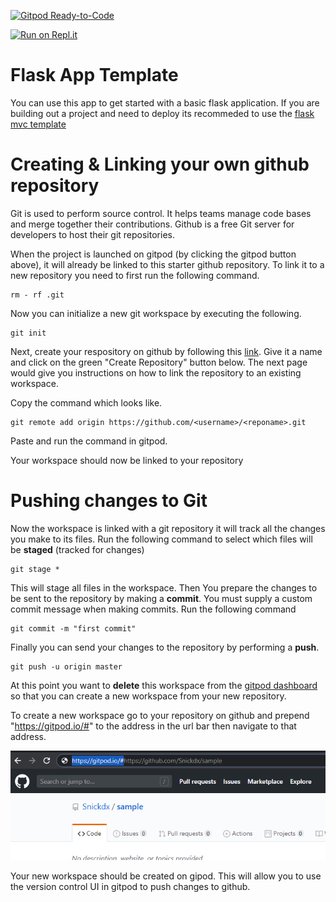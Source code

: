 [![Gitpod Ready-to-Code](https://img.shields.io/badge/Gitpod-Ready--to--Code-blue?logo=gitpod)](https://gitpod.io/#https://github.com/b166er-droid/ProjectDeploy) 

[![Run on Repl.it](https://repl.it/badge/github/uwidcit/info2602ps)](https://repl.it/github/uwidcit/info2602ps)

# Flask App Template
You can use this app to get started with a basic flask application. If you are building out a project and need to deploy its recommeded to use the [flask mvc template](https://github.com/uwidcit/flaskmvc)

# Creating & Linking your own github repository
Git is used to perform source control. It helps teams manage code bases and merge together their contributions.
Github is a free Git server for developers to host their git repositories.

When the project is launched on gitpod (by clicking the gitpod button above), it will already be linked to this starter github repository. To link it to a new repository you need to first run the following command.

```
rm - rf .git
```
Now you can initialize a new git workspace by executing the following.


```
git init
```

Next, create your respository on github by following this [link](https://github.com/new). Give it a name and click on the green "Create Repository" button below.
The next page would give you instructions on how to link the repository to an existing workspace.

Copy the command which looks like.

```
git remote add origin https://github.com/<username>/<reponame>.git
```
Paste and run the command in gitpod.

Your workspace should now be linked to your repository

# Pushing changes to Git
Now the workspace is linked with a git repository it will track all the changes you make to its files.
Run the following command to select which files will be **staged** (tracked for changes)

```
git stage *
```

This will stage all files in the workspace.
Then You prepare the changes to be sent to the repository by making a **commit**. You must supply a custom commit message when making commits.
Run the following command

```
git commit -m "first commit"
```

Finally you can send your changes to the repository by performing a **push**.

```
git push -u origin master
```
At this point you want to **delete** this workspace from the [gitpod dashboard](https://gitpod.io/workspaces/) so that you can create a new workspace from your new repository. 

To create a new workspace go to your repository on github and prepend "https://gitpod.io/#" to the address in the url bar then navigate to that address.

![Editing Address bar](/img/url.png)

Your new workspace should be created on gipod. This will allow you to use the version control UI in gitpod to push changes to github.
